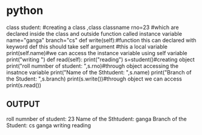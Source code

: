 # python
class student: #creating a class ,class classname
    rno=23      #which are declared inside the class and outside function called instance variable
    name="ganga"
    branch="cs"
    def write(self):#function this can declared with keyword def this should take self argument 
     #this a local variable
     print(self.name)#we can access the instance variable using self variable
     print("writing ")
    def read(self):
      print("reading")
s=student()#creating object
print("roll numnber of student: ",s.rno)#through object accessing the insatnce variable 
print("Name of the Sthtudent: ",s.name)
print("Branch of the Student: ",s.branch)
print(s.write())#through object we can access
print(s.read())

OUTPUT
--------------------------------
roll numnber of student: 23
Name of the Sthtudent: ganga
Branch of the Student: cs
ganga
writing 
reading
